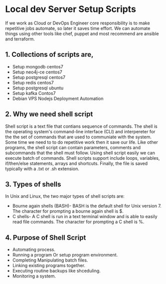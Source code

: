 # Local dev Server Setup Scripts
If we work as Cloud or DevOps Engineer core responsibility is to make repetitive jobs automate, so later it saves time effort. We can automate things using other tools like chef, puppet and most recommend are ansible and terraform.

## 1. Collections of scripts are,

- Setup mongodb centos7
- Setup neo4j-ce centos7
- Setup postgresql centos7
- Setup redis centos7
- Setup postgresql ubuntu
- Setup kafka Contos7
- Debian VPS Nodejs Deployment Automation

## 2. Why we need shell script
Shell script is a text file that contians sequence of commands. The shell is the operating system's command-line interface (CLI) and interpereter for the the set of commands that are used to communiate with the system. Some time we need to to do repetitive work then it save our life. Like other programs, the shell script can contain parameters, comments and subcommands that the shell must follow. Using shell script easily we can execute batch of commands. Shell scripts support include loops, variables, if/then/else statements, arrays and shortcuts. Finally, the file is saved typically with a .txt or .sh extension.

## 3. Types of shells
In Unix and Linux, the two major types of shell scripts are:
- Bourne again shells (BASH)- BASH is the default shell for Unix version 7. The character for prompting a bourne again shell is $.
- C shells- A C shell is run in a text terminal window and is able to easily read file commands. The character for prompting a C shell is %.

## 4. Purpose of Shell Script
- Automating process.
- Running a program Or setup program environment.
- Completing Manipulating batch files.
- Linking existing programs together.
- Executing routine backups like shceduling.
- Monitoring a system.

